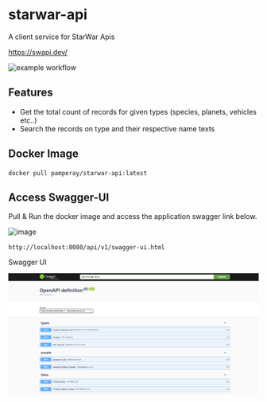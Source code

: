 # starwar-api

A client service for StarWar Apis


https://swapi.dev/

![example workflow](https://github.com/pattabhia/starwar-api/actions/workflows/maven.yml/badge.svg)

## Features

- Get the total count of records for given types (species, planets, vehicles etc..)
- Search the records on type and their respective name texts

## Docker Image

```
docker pull pamperay/starwar-api:latest
```

## Access Swagger-UI

Pull & Run the docker image and access the application swagger link below.

![image](https://user-images.githubusercontent.com/28252764/215258765-beb0a6a9-2ffc-4e0d-9ad7-d265695e6adb.png)


```
http://localhost:8080/api/v1/swagger-ui.html
```
Swagger UI

![img.png](img.png)

